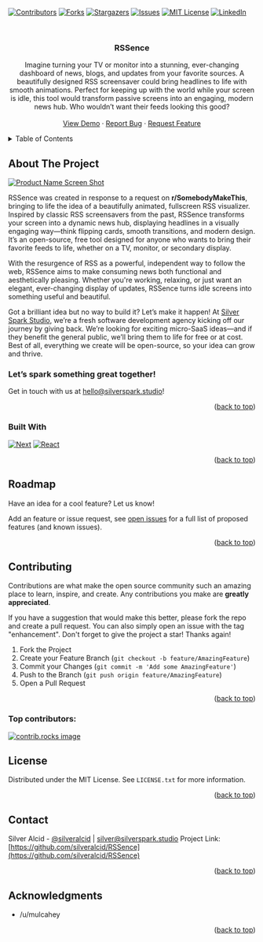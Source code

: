 <!-- Improved compatibility of back to top link: See: https://github.com/othneildrew/Best-README-Template/pull/73 -->
<a id="readme-top"></a>
<!--
*** Thanks for checking out the Best-README-Template. If you have a suggestion
*** that would make this better, please fork the repo and create a pull request
*** or simply open an issue with the tag "enhancement".
*** Don't forget to give the project a star!
*** Thanks again! Now go create something AMAZING! :D
-->



<!-- PROJECT SHIELDS -->
<!--
*** I'm using markdown "reference style" links for readability.
*** Reference links are enclosed in brackets [ ] instead of parentheses ( ).
*** See the bottom of this document for the declaration of the reference variables
*** for contributors-url, forks-url, etc. This is an optional, concise syntax you may use.
*** https://www.markdownguide.org/basic-syntax/#reference-style-links
-->
[![Contributors][contributors-shield]][contributors-url]
[![Forks][forks-shield]][forks-url]
[![Stargazers][stars-shield]][stars-url]
[![Issues][issues-shield]][issues-url]
[![MIT License][license-shield]][license-url]
[![LinkedIn][linkedin-shield]][linkedin-url]



<!-- PROJECT LOGO -->
<br />
<div align="center">

<h3 align="center">RSSence</h3>

  <p align="center">
    Imagine turning your TV or monitor into a stunning, ever-changing dashboard of news, blogs, and updates from your favorite sources. A beautifully designed RSS screensaver could bring headlines to life with smooth animations. Perfect for keeping up with the world while your screen is idle, this tool would transform passive screens into an engaging, modern news hub. Who wouldn’t want their feeds looking this good?
    <br />
    <br />
    <a href="https://youtu.be/RIK9aqslzko">View Demo</a>
    ·
    <a href="https://github.com/silveralcid/rssence/issues/new?labels=bug&template=bug-report---.md">Report Bug</a>
    ·
    <a href="https://github.com/silveralcid/rssence/issues/new?labels=enhancement&template=feature-request---.md">Request Feature</a>
  </p>
</div>



<!-- TABLE OF CONTENTS -->
<details>
  <summary>Table of Contents</summary>
  <ol>
    <li>
      <a href="#about-the-project">About The Project</a>
      <ul>
        <li><a href="#built-with">Built With</a></li>
      </ul>
    </li>
    <li><a href="#roadmap">Roadmap</a></li>
    <li><a href="#contributing">Contributing</a></li>
    <li><a href="#license">License</a></li>
    <li><a href="#contact">Contact</a></li>
    <li><a href="#acknowledgments">Acknowledgments</a></li>
  </ol>
</details>



<!-- ABOUT THE PROJECT -->
## About The Project

[![Product Name Screen Shot][product-screenshot]]([https://example.com](https://github.com/silveralcid/RSSence/blob/main/demo.gif))

RSSence was created in response to a request on **r/SomebodyMakeThis**, bringing to life the idea of a beautifully animated, fullscreen RSS visualizer. Inspired by classic RSS screensavers from the past, RSSence transforms your screen into a dynamic news hub, displaying headlines in a visually engaging way—think flipping cards, smooth transitions, and modern design. It’s an open-source, free tool designed for anyone who wants to bring their favorite feeds to life, whether on a TV, monitor, or secondary display.  

With the resurgence of RSS as a powerful, independent way to follow the web, RSSence aims to make consuming news both functional and aesthetically pleasing. Whether you're working, relaxing, or just want an elegant, ever-changing display of updates, RSSence turns idle screens into something useful and beautiful.

Got a brilliant idea but no way to build it? Let’s make it happen! At [Silver Spark Studio](https://silverspark.studio/), we’re a fresh software development agency kicking off our journey by giving back. We’re looking for exciting micro-SaaS ideas—and if they benefit the general public, we’ll bring them to life for free or at cost. Best of all, everything we create will be open-source, so your idea can grow and thrive. 

### Let’s spark something great together!

Get in touch with us at [hello@silverspark.studio](mailto:hello@silverspark.studio)!

<p align="right">(<a href="#readme-top">back to top</a>)</p>

### Built With
[![Next][Next.js]][Next-url]
[![React][React.js]][React-url]

<p align="right">(<a href="#readme-top">back to top</a>)</p>




<!-- ROADMAP -->
## Roadmap

Have an idea for a cool feature? Let us know!

Add an feature or issue request, see [open issues](https://github.com/silveralcid/RSSence/issues) for a full list of proposed features (and known issues).

<p align="right">(<a href="#readme-top">back to top</a>)</p>



<!-- CONTRIBUTING -->
## Contributing

Contributions are what make the open source community such an amazing place to learn, inspire, and create. Any contributions you make are **greatly appreciated**.

If you have a suggestion that would make this better, please fork the repo and create a pull request. You can also simply open an issue with the tag "enhancement".
Don't forget to give the project a star! Thanks again!

1. Fork the Project
2. Create your Feature Branch (`git checkout -b feature/AmazingFeature`)
3. Commit your Changes (`git commit -m 'Add some AmazingFeature'`)
4. Push to the Branch (`git push origin feature/AmazingFeature`)
5. Open a Pull Request

<p align="right">(<a href="#readme-top">back to top</a>)</p>

### Top contributors:

<a href="https://github.com/silveralcid/RSSence/graphs/contributors">
  <img src="https://contrib.rocks/image?repo=silveralcid/rssence" alt="contrib.rocks image" />
</a>



<!-- LICENSE -->
## License

Distributed under the MIT License. See `LICENSE.txt` for more information.

<p align="right">(<a href="#readme-top">back to top</a>)</p>

<!-- CONTACT -->
## Contact

Silver Alcid - [@silveralcid](https://twitter.com/silveralcid) | [silver@silverspark.studio](mailto:silver@silverspark.studio)
Project Link: [https://github.com/silveralcid/RSSence](https://github.com/silveralcid/RSSence)

<p align="right">(<a href="#readme-top">back to top</a>)</p>



<!-- ACKNOWLEDGMENTS -->
## Acknowledgments

* /u/mulcahey

<p align="right">(<a href="#readme-top">back to top</a>)</p>



<!-- MARKDOWN LINKS & IMAGES -->
<!-- https://www.markdownguide.org/basic-syntax/#reference-style-links -->
[contributors-shield]: https://img.shields.io/github/contributors/silveralcid/rssence.svg?style=for-the-badge
[contributors-url]: https://github.com/silveralcid/rssence/graphs/contributors
[forks-shield]: https://img.shields.io/github/forks/silveralcid/rssence.svg?style=for-the-badge
[forks-url]: https://github.com/silveralcid/rssence/network/members
[stars-shield]: https://img.shields.io/github/stars/silveralcid/rssence.svg?style=for-the-badge
[stars-url]: https://github.com/silveralcid/rssence/stargazers
[issues-shield]: https://img.shields.io/github/issues/silveralcid/rssence.svg?style=for-the-badge
[issues-url]: https://github.com/silveralcid/rssence/issues
[license-shield]: https://img.shields.io/github/license/silveralcid/rssence.svg?style=for-the-badge
[license-url]: https://github.com/silveralcid/rssence/blob/master/LICENSE.txt
[linkedin-shield]: https://img.shields.io/badge/-LinkedIn-black.svg?style=for-the-badge&logo=linkedin&colorB=555
[linkedin-url]: https://linkedin.com/in/silveralcid
[product-screenshot]: images/screenshot.png
[Next.js]: https://img.shields.io/badge/next.js-000000?style=for-the-badge&logo=nextdotjs&logoColor=white
[Next-url]: https://nextjs.org/
[React.js]: https://img.shields.io/badge/React-20232A?style=for-the-badge&logo=react&logoColor=61DAFB
[React-url]: https://reactjs.org/
[Vue.js]: https://img.shields.io/badge/Vue.js-35495E?style=for-the-badge&logo=vuedotjs&logoColor=4FC08D
[Vue-url]: https://vuejs.org/
[Angular.io]: https://img.shields.io/badge/Angular-DD0031?style=for-the-badge&logo=angular&logoColor=white
[Angular-url]: https://angular.io/
[Svelte.dev]: https://img.shields.io/badge/Svelte-4A4A55?style=for-the-badge&logo=svelte&logoColor=FF3E00
[Svelte-url]: https://svelte.dev/
[Laravel.com]: https://img.shields.io/badge/Laravel-FF2D20?style=for-the-badge&logo=laravel&logoColor=white
[Laravel-url]: https://laravel.com
[Bootstrap.com]: https://img.shields.io/badge/Bootstrap-563D7C?style=for-the-badge&logo=bootstrap&logoColor=white
[Bootstrap-url]: https://getbootstrap.com
[JQuery.com]: https://img.shields.io/badge/jQuery-0769AD?style=for-the-badge&logo=jquery&logoColor=white
[JQuery-url]: https://jquery.com 
